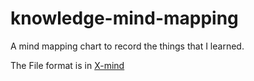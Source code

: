 # knowledge-mind-mapping

A mind mapping chart to record the things that I learned.

The File format is in [X-mind](http://www.xmind.net/)

